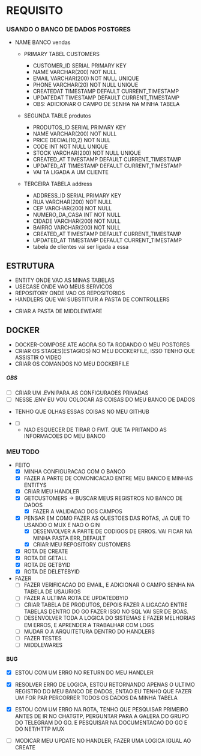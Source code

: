 # REQUISITO
### USANDO O BANCO DE DADOS POSTGRES

 - NAME BANCO vendas
    
    - PRIMARY TABEL CUSTOMERS
        - CUSTOMER_ID SERIAL PRIMARY KEY
        - NAME VARCHAR(200) NOT NULL
        - EMAIL VARCHAR(200) NOT NULL UNIQUE
        - PHONE VARCHAR(20) NOT NULL UNIQUE
        - CREATEDAT TIMESTAMP DEFAULT CURRENT_TIMESTAMP
        - UPDATEDAT TIMESTAMP DEFAULT CURRENT_TIMESTAMP
        * OBS: ADICIONAR O CAMPO DE SENHA NA MINHA TABELA
    
    - SEGUNDA TABLE produtos
      - PRODUTOS_ID SERIAL PRIMARY KEY
      - NAME VARCHAR(200) NOT NULL
      - PRICE DECIAL(10,2) NOT NULL
      - CODE INT NOT NULL UNIQUE
      - STOCK VARCHAR(200) NOT NULL UNIQUE
      - CREATED_AT TIMESTAMP DEFAULT CURRENT_TIMESTAMP
      - UPDATED_AT TIMESTAMP DEFAULT CURRENT_TIMESTAMP
      - VAI TA LIGADA A UM CLIENTE
    
    - TERCEIRA TABELA address
      - ADDRESS_ID SERIAL PRIMARY KEY
      - RUA VARCHAR(200) NOT NULL
      - CEP VARCHAR(200) NOT NULL
      - NUMERO_DA_CASA INT NOT NULL
      - CIDADE VARCHAR(200) NOT NULL
      - BAIRRO VARCHAR(200) NOT NULL
      - CREATED_AT TIMESTAMP DEFAULT CURRENT_TIMESTAMP
      - UPDATED_AT TIMESTAMP DEFAULT CURRENT_TIMESTAMP
      - tabela de clientes vai ser ligada a essa

## ESTRUTURA
  - ENTITY ONDE VAO AS MINAS TABELAS
  - USECASE ONDE VAO MEUS SERVICOS
  - REPOSITORY ONDE VAO OS REPOSITORIOS
  - HANDLERS QUE VAI SUBSTITUIR A PASTA DE CONTROLLERS
  * CRIAR A PASTA DE MIDDLEWEARE

## DOCKER
  - DOCKER-COMPOSE ATE AGORA SO TA RODANDO O MEU POSTGRES
  - CRIAR OS STAGES(ESTAGIOS) NO MEU DOCKERFILE, ISSO TENHO QUE ASSISTIR O VIDEO
  - CRIAR OS COMANDOS NO MEU DOCKERFILE

##### OBS
  - [ ] CRIAR UM .EVN PARA AS CONFIGURAOES PRIVADAS
  - [ ] NESSE .ENV EU VOU COLOCAR AS COISAS DO MEU BANCO DE DADOS
   - TENHO QUE OLHAS ESSAS COISAS NO MEU GITHUB
  - [ ] * NAO ESQUECER DE TIRAR O FMT. QUE TA PRITANDO AS INFORMACOES DO MEU BANCO

### MEU TODO
- FEITO
 	- [X] MINHA CONFIGURACAO COM O BANCO
	- [X] FAZER A PARTE DE COMONICACAO ENTRE MEU BANCO E MINHAS ENTITYS
 	- [X] CRIAR MEU HANDLER
  - [X] GETCUSTOMERS -> BUSCAR MEUS REGISTROS NO BANCO DE DADOS
 	- [X] FAZER A VALIDADAO DOS CAMPOS
  - [X] PENSAR EM COMO FAZER AS QUESTOES DAS ROTAS, JA QUE TO USANDO O MUX E NAO O GIN
 	- [X] DESENVOLVER A PARTE DE CODIGOS DE ERROS. VAI FICAR NA MINHA PASTA ERR_DEFAULT
 	- [X] CRIAR MEU REPOSITORY CUSTOMERS
  - [X] ROTA DE CREATE
  - [X] ROTA DE GETALL
  - [X] ROTA DE GETBYID
  - [X] ROTA DE DELETEBYID

- FAZER
  - [ ] FAZER VERIFICACAO DO EMAIL, E ADICIONAR O CAMPO SENHA NA TABELA DE USAURIOS
  - [ ] FAZER A ULTIMA ROTA DE UPDATEDBYID
  - [ ] CRIAR TABELA DE PRODUTOS, DEPOIS FAZER A LIGACAO ENTRE TABELAS DENTRO DO GO
        FAZER ISSO NO SQL VAI SER DE BOAS.
  - [ ] DESENVOLVER TODA A LOGICA DO SISTEMAS E FAZER MELHORIAS EM ERROS, E APRENDER
        A TRABALHAR COM LOGS
  - [ ] MUDAR O A ARQUITETURA DENTRO DO HANDLERS
  - [ ] FAZER TESTES
  - [ ] MIDDLEWARES   
#### BUG
  - [x] ESTOU COM UM ERRO NO RETURN DO MEU HANDLER
  - [x] RESOLVER ERRO DE LOGICA, ESTOU RETORNANDO APENAS O ULTIMO REGISTRO DO MEU BANCO DE DADOS, ENTAO EU TENHO QUE FAZER UM FOR PAR PERCORRER TODOS OS DADOS DA MINHA TABELA

  - [X] ESTOU COM UM ERRO NA ROTA, TENHO QUE PESQUISAR PRIMEIRO ANTES DE IR NO CHATGTP, PERGUNTAR PARA A GALERA DO GRUPO DO TELEGRAM DO GO. E PESQUISAR NA DOCUMENTACAO DO GO E DO NET/HTTP MUX
  - [ ] MODICAR MEU UPDATE NO HANDLER, FAZER UMA LOGICA IGUAL AO CREATE 

